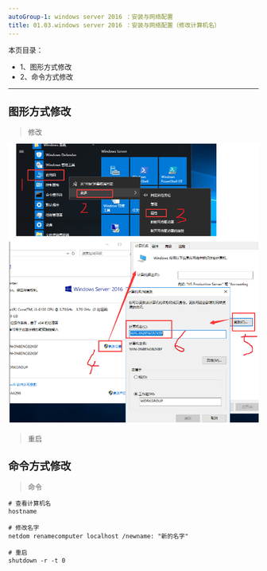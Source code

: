 ```yaml
---
autoGroup-1: windows server 2016 ：安装与网络配置
title: 01.03.windows server 2016 ：安装与网络配置（修改计算机名）
---
```


本页目录：
- 1、图形方式修改
- 2、命令方式修改

***

## 图形方式修改

> 修改

![](./image/01.03-1.png)

> 重启

## 命令方式修改

> 命令

```shell
# 查看计算机名
hostname

# 修改名字
netdom renamecomputer localhost /newname: "新的名字"

# 重启
shutdown -r -t 0
```